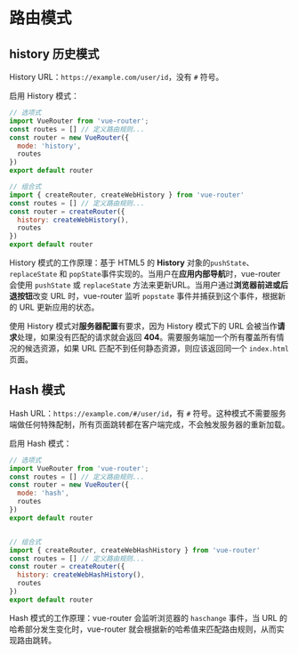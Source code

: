 # 路由模式

## history 历史模式

History URL：`https://example.com/user/id`，没有 `#` 符号。

启用 History 模式：

```js
// 选项式
import VueRouter from 'vue-router';
const routes = [] // 定义路由规则...
const router = new VueRouter({
  mode: 'history',
  routes
})
export default router

// 组合式
import { createRouter, createWebHistory } from 'vue-router'
const routes = [] // 定义路由规则...
const router = createRouter({
  history: createWebHistory(),
  routes
})
export default router
```

History 模式的工作原理：基于 HTML5 的 **History** 对象的`pushState`、`replaceState` 和 `popState`事件实现的。当用户在**应用内部导航**时，vue-router 会使用 `pushState` 或 `replaceState` 方法来更新URL。当用户通过**浏览器前进或后退按钮**改变 URL 时，vue-router 监听 `popstate` 事件并捕获到这个事件，根据新的 URL 更新应用的状态。

使用 History 模式对**服务器配置**有要求，因为 History 模式下的 URL 会被当作**请求**处理，如果没有匹配的请求就会返回 **404**。需要服务端加一个所有覆盖所有情况的候选资源，如果 URL 匹配不到任何静态资源，则应该返回同一个 `index.html` 页面。

## Hash 模式

Hash URL：`https://example.com/#/user/id`，有 `#` 符号。这种模式不需要服务端做任何特殊配制，所有页面跳转都在客户端完成，不会触发服务器的重新加载。

启用 Hash 模式：

```js
// 选项式
import VueRouter from 'vue-router';
const routes = [] // 定义路由规则...
const router = new VueRouter({
  mode: 'hash',
  routes
})
export default router


// 组合式
import { createRouter, createWebHashHistory } from 'vue-router'
const routes = [] // 定义路由规则...
const router = createRouter({
  history: createWebHashHistory(),
  routes
})
export default router
```

Hash 模式的工作原理：vue-router 会监听浏览器的 `haschange` 事件，当 URL 的哈希部分发生变化时，vue-router 就会根据新的哈希值来匹配路由规则，从而实现路由跳转。
